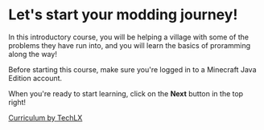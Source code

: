 # Let's start your modding journey!
In this introductory course, you will be helping a village with some of the problems they have run into, and you will learn the basics of proramming along the way!

Before starting this course, make sure you're logged in to a Minecraft Java Edition account. 

When you're ready to start learning, click on the **Next** button in the top right!

[Curriculum by TechLX](https://www.techlx.com/)
